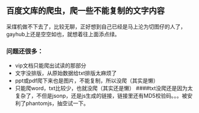 ## 百度文库的爬虫，爬一些不能复制的文字内容
采煤机做不下去了，比较无聊，正好想到自己已经是马上沦为切图仔的人了，gayhub上还是空空如也，就想着往上面添点绿。
### 问题还很多：
- vip文档只能爬出试读的那部分
- 文字没排版，从原始数据给txt排版太麻烦了
- ppt或pdf爬下来也是图片，不能复制，所以没爬（其实是懒）
- 只能爬word，txt比较少，也就没爬（其实还是懒）
####txt没爬还是因为太复杂了，不但是jsonp，还是js生成的链接，链接里还有MD5校验码。。。被安利了phantomjs，抽空试一下。
